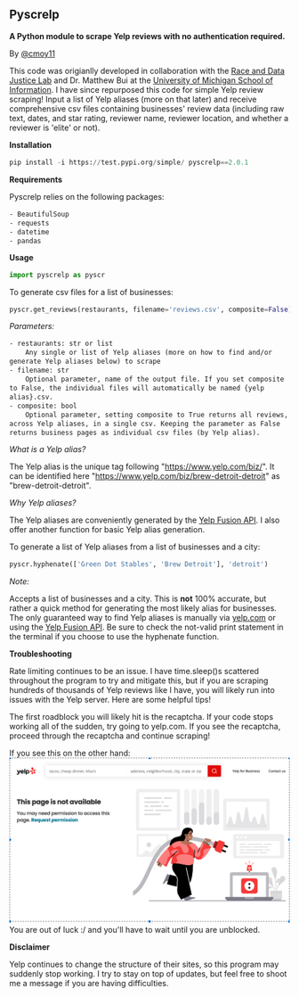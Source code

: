 ## Pyscrelp
**A Python module to scrape Yelp reviews with no authentication required.**

By [@cmoy11](https://github.com/cmoy11)

This code was origianlly developed in collaboration with the [Race and Data Justice Lab](https://www.radjusticelab.com/) and Dr. Matthew Bui at the [University of Michigan School of Information](https://www.si.umich.edu/). I have since repurposed this code for simple Yelp review scraping! Input a list of Yelp aliases (more on that later) and receive comprehensive csv files containing businesses' review data (including raw text, dates, and star rating, reviewer name, reviewer location, and whether a reviewer is 'elite' or not).

**Installation**

``` python
pip install -i https://test.pypi.org/simple/ pyscrelp==2.0.1
```

**Requirements**

Pyscrelp relies on the following packages:

    - BeautifulSoup
    - requests
    - datetime
    - pandas

**Usage**

```python
import pyscrelp as pyscr
```    

To generate csv files for a list of businesses:
```python
pyscr.get_reviews(restaurants, filename='reviews.csv', composite=False)
```
*Parameters:*

    - restaurants: str or list
        Any single or list of Yelp aliases (more on how to find and/or generate Yelp aliases below) to scrape
    - filename: str
        Optional parameter, name of the output file. If you set composite to False, the individual files will automatically be named {yelp alias}.csv.
    - composite: bool
        Optional parameter, setting composite to True returns all reviews, across Yelp aliases, in a single csv. Keeping the parameter as False returns business pages as individual csv files (by Yelp alias).
 
*What is a Yelp alias?*

The Yelp alias is the unique tag following "https://www.yelp.com/biz/". It can be identified here "https://www.yelp.com/biz/brew-detroit-detroit" as "brew-detroit-detroit".

*Why Yelp aliases?*

The Yelp aliases are conveniently generated by the [Yelp Fusion  API](https://www.yelp.com/developers/documentation/v3/get_started). I also offer another function for basic Yelp alias generation.

To generate a list of Yelp aliases from a list of businesses and a city:
```python
pyscr.hyphenate(['Green Dot Stables', 'Brew Detroit'], 'detroit')
```
*Note:* 

Accepts a list of businesses and a city. This is **not** 100% accurate, but rather a quick method for generating the most likely alias for businesses. The only guaranteed way to find Yelp aliases is manually via [yelp.com](yelp.com) or using the [Yelp Fusion  API](https://www.yelp.com/developers/documentation/v3/get_started). Be sure to check the not-valid print statement in the terminal if you choose to use the hyphenate function.

**Troubleshooting**

Rate limiting continues to be an issue. I have time.sleep()s scattered throughout the program to try and mitigate this, but if you are scraping hundreds of thousands of Yelp reviews like I have, you will likely run into issues with the Yelp server. Here are some helpful tips! 

The first roadblock you will likely hit is the recaptcha. If your code stops working all of the sudden, try going to yelp.com. If you see the recaptcha, proceed through the recaptcha and continue scraping!

If you see this on the other hand:
![image](images/troubleshooting.png)
You are out of luck :/ and you'll have to wait until you are unblocked.

**Disclaimer**

Yelp continues to change the structure of their sites, so this program may suddenly stop working. I try to stay on top of updates, but feel free to shoot me a message if you are having difficulties.
